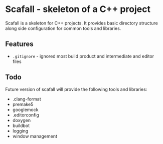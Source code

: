 # Scafall - skeleton of a C++ project

Scafall is a skeleton for C++ projects. It provides basic directory structure
along side configuration for common tools and libraries.


## Features

* `.gitignore` - ignored most build product and intermediate and editor files


## Todo

Future version of scafall will provide the following tools and libraries:

* .clang-format
* premake5
* googlemock
* .editorconfig
* doxygen
* buildbot
* logging
* window management

